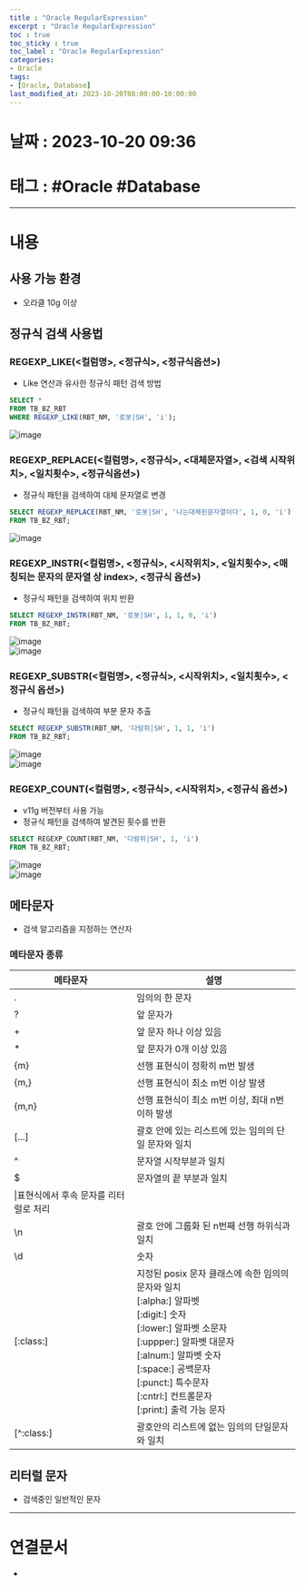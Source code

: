 ```yaml
---
title : "Oracle RegularExpression"
excerpt : "Oracle RegularExpression"
toc : true
toc_sticky : true
toc_label : "Oracle RegularExpression"
categories:
- Oracle
tags:
- [Oracle, Database]
last_modified_at: 2023-10-20T08:00:00-10:00:00
---
```


# 날짜 : 2023-10-20 09:36

# 태그 : #Oracle #Database 
---

# 내용

## 사용 가능 환경
- 오라클 10g 이상

## 정규식 검색 사용법

### REGEXP_LIKE(<컬럼명>, <정규식>, <정규식옵션>)
- Like 연산과 유사한 정규식 패턴 검색 방법

```sql
SELECT *  
FROM TB_BZ_RBT  
WHERE REGEXP_LIKE(RBT_NM, '로봇|SH', 'i');
```
  
![image](../../assets/images/REGEXP_LIKE_Result.png)

### REGEXP_REPLACE(<컬럼명>, <정규식>, <대체문자열>, <검색 시작위치>, <일치횟수>, <정규식옵션>)
- 정규식 패턴을 검색하여 대체 문자열로 변경

```sql
SELECT REGEXP_REPLACE(RBT_NM, '로봇|SH', '나는대체된문자열이다', 1, 0, 'i')  
FROM TB_BZ_RBT;
```
  
![image](../../assets/images/REGEXP_REPLACE_Result.png)

### REGEXP_INSTR(<컬럼명>, <정규식>, <시작위치>, <일치횟수>, <매칭되는 문자의 문자열 상 index>, <정규식 옵션>)
- 정규식 패턴을 검색하여 위치 반환

```sql
SELECT REGEXP_INSTR(RBT_NM, '로봇|SH', 1, 1, 0, 'i')  
FROM TB_BZ_RBT;
```
  
![image](../../assets/images/Robot_Source.png)  
![image](../../assets/images/REGEXP_INSTR_Result.png)

### REGEXP_SUBSTR(<컬럼명>, <정규식>, <시작위치>, <일치횟수>, <정규식 옵션>)
- 정규식 패턴을 검색하여 부분 문자 추출

```sql
SELECT REGEXP_SUBSTR(RBT_NM, '다람쥐|SH', 1, 1, 'i')  
FROM TB_BZ_RBT;
```
  
![image](../../assets/images/Robot_Source.png)  
![image](../../assets/images/REGEXP_SUBSTR_Result.png)

### REGEXP_COUNT(<컬럼명>, <정규식>, <시작위치>, <정규식 옵션>)
- v11g 버전부터 사용 가능
- 정규식 패턴을 검색하여 발견된 횟수를 반환

```sql
SELECT REGEXP_COUNT(RBT_NM, '다람쥐|SH', 1, 'i')  
FROM TB_BZ_RBT;
```

![image](../../assets/images/Robot_Source.png)  
![image](../../assets/images/REGEXP_COUNT_Result.png)

## 메타문자
- 검색 알고리즘을 지정하는 연산자

### 메타문자 종류

|메타문자|설명|
|---|---|
|.|임의의 한 문자|
|?|앞 문자가 |
|+|앞 문자 하나 이상 있음|
|\*|앞 문자가 0개 이상 있음|
|{m}|선행 표현식이 정확히 m번 발생|
|{m,}|선행 표현식이 최소 m번 이상 발생|
|{m,n}|선행 표현식이 최소 m번 이상, 최대 n번 이하 발생|
|[...]|괄호 안에 있는 리스트에 있는 임의의 단일 문자와 일치|
|^|문자열 시작부분과 일치|
|$|문자열의 끝 부분과 일치|
|\\|표현식에서 후속 문자를 리터럴로 처리|
|\n|괄호 안에 그룹화 된 n번째 선행 하위식과 일치|
|\d|숫자|
|[:class:]|지정된 posix 문자 클래스에 속한 임의의 문자와 일치<br>[:alpha:] 알파벳<br>[:digit:] 숫자<br>[:lower:] 알파벳 소문자<br>[:uppper:] 알파벳 대문자<br>[:alnum:] 알파벳 숫자<br>[:space:] 공백문자<br>[:punct:] 특수문자<br>[:cntrl:] 컨트롤문자<br>[:print:] 출력 가능 문자|
|[\^:class:]|괄호안의 리스트에 없는 임의의 단일문자와 일치|

## 리터럴 문자
- 검색중인 일반적인 문자

---

# 연결문서
- 